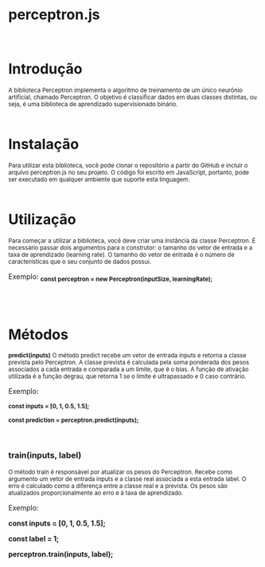 # perceptron.js
</br>
<h1>Introdução</h1>
<sub>A biblioteca Perceptron implementa o algoritmo de treinamento de um único neurônio artificial, chamado Perceptron. O objetivo é classificar dados em duas classes distintas, ou seja, é uma biblioteca de aprendizado supervisionado binário.</sub>
</br>
</br>
<h1>Instalação</h1>
<sub>Para utilizar esta biblioteca, você pode clonar o repositório a partir do GitHub e incluir o arquivo perceptron.js no seu projeto. O código foi escrito em JavaScript, portanto, pode ser executado em qualquer ambiente que suporte esta linguagem.</sub>
</br>
</br>
<h1>Utilização</h1>
<sub>Para começar a utilizar a biblioteca, você deve criar uma instância da classe Perceptron. É necessário passar dois argumentos para o construtor: o tamanho do vetor de entrada e a taxa de aprendizado (learning rate). O tamanho do vetor de entrada é o número de características que o seu conjunto de dados possui.</sub>
</br>
<p>Exemplo: 
  <strong><sub>const perceptron = new Perceptron(inputSize, learningRate);</sub></strong></p>
</br>
</br>
<h1>Métodos</h1>
<sub><strong>predict(inputs)</strong>
O método predict recebe um vetor de entrada inputs e retorna a classe prevista pelo Perceptron. A classe prevista é calculada pela soma ponderada dos pesos associados a cada entrada e comparada a um limite, que é o bias. A função de ativação utilizada é a função degrau, que retorna 1 se o limite é ultrapassado e 0 caso contrário.</sub>
</br>
<p>Exemplo: 
<strong>
<p><sub>const inputs = [0, 1, 0.5, 1.5];</sub></p>
<p><sub>const prediction = perceptron.predict(inputs);</sub></strong></p></p>
</br>
<h3>train(inputs, label)</h3>
<sub>O método train é responsável por atualizar os pesos do Perceptron. Recebe como argumento um vetor de entrada inputs e a classe real associada a esta entrada label. O erro é calculado como a diferença entre a classe real e a prevista. Os pesos são atualizados proporcionalmente ao erro e à taxa de aprendizado.</sub>
</br>
<p>Exemplo:
  <strong>
<sub>
  <p>const inputs = [0, 1, 0.5, 1.5];</p>
  <p>const label = 1;</p>
  <p>perceptron.train(inputs, label);</p>
</sub>
</strong>
</p>

